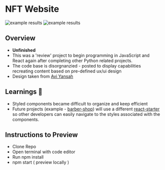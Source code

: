 # NFT Website
![example results](https://github.com/wright-donovan/nft-music-platform/blob/main/public/images/preview1.png?raw=true)
![example results](https://github.com/wright-donovan/nft-music-platform/blob/main/public/images/preview2.png?raw=true)

## Overview
- **Unfinished** 
- This was a 'review' project to begin programming in JavaScript and React again after completing other Python related projects. 
- The code base is disorgnanzied - posted to display capabilities recreating content based on pre-defined ux/ui design
- Design taken from [Avi Yansah](https://dribbble.com/aviyansah) 

## Learnings 📓
- Styled components became difficult to organize and keep efficient 
- Future projects (example - [barber-shop](https://github.com/wright-donovan/barber-shop)) will use a different [react-starter](https://github.com/wright-donovan/react-website-starter) so other developers can easily navigate to the styles associated with the components.  

## Instructions to Preview
- Clone Repo
- Open terminal with code editor
- Run npm install
- npm start ( preview locally )